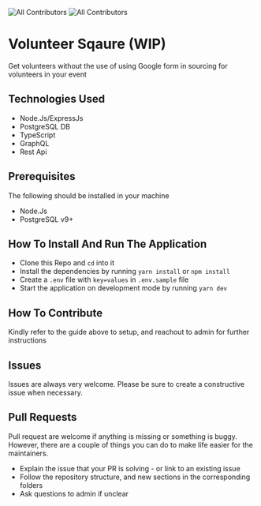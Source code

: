 ![All Contributors](https://img.shields.io/badge/licence-MIT-brightgreen)
![All Contributors](https://img.shields.io/badge/PRs-welcome-brightgreen)

# Volunteer Sqaure (WIP)

Get volunteers without the use of using Google form in sourcing for volunteers in your event

## Technologies Used
- Node.Js/ExpressJs
- PostgreSQL DB
- TypeScript
- GraphQL
- Rest Api

## Prerequisites
The following should be installed in your machine

- Node.Js
- PostgreSQL v9+

## How To Install And Run The Application
- Clone this Repo and `cd` into it
- Install the dependencies by running `yarn install` or `npm install`
- Create a `.env` file with `key=values` in `.env.sample` file
- Start the application on development mode by running `yarn dev`

## How To Contribute
Kindly refer to the guide above to setup, and reachout to admin for further instructions

## Issues
Issues are always very welcome. Please be sure to create a constructive issue when necessary.

## Pull Requests
Pull request are welcome if anything is missing or something is buggy. However, there are a couple of things you can do to make life easier for the maintainers.

 - Explain the issue that your PR is solving - or link to an existing issue
 - Follow the repository structure, and new sections in the corresponding folders
 - Ask questions to admin if unclear